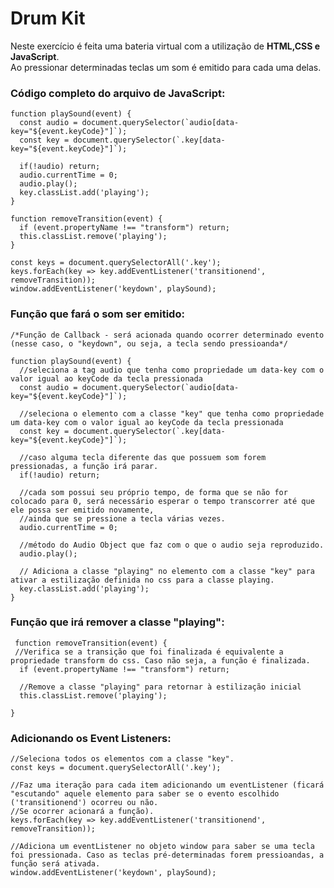 # Drum Kit

Neste exercício é feita uma bateria virtual com a utilização de **HTML,CSS e JavaScript**.  
Ao pressionar determinadas teclas um som é emitido para cada uma delas.

### Código completo do arquivo de JavaScript:
    
    function playSound(event) {
      const audio = document.querySelector(`audio[data-key="${event.keyCode}"]`); 
      const key = document.querySelector(`.key[data-key="${event.keyCode}"]`); 

      if(!audio) return;
      audio.currentTime = 0;
      audio.play();
      key.classList.add('playing');
    }

    function removeTransition(event) {
      if (event.propertyName !== "transform") return;
      this.classList.remove('playing');
    }

    const keys = document.querySelectorAll('.key');
    keys.forEach(key => key.addEventListener('transitionend', removeTransition));
    window.addEventListener('keydown', playSound);
    

### Função que fará o som ser emitido: 
    
    /*Função de Callback - será acionada quando ocorrer determinado evento 
    (nesse caso, o "keydown", ou seja, a tecla sendo pressioanda*/
    
    function playSound(event) {     
      //seleciona a tag audio que tenha como propriedade um data-key com o valor igual ao keyCode da tecla pressionada  
      const audio = document.querySelector(`audio[data-key="${event.keyCode}"]`); 
      
      //seleciona o elemento com a classe "key" que tenha como propriedade um data-key com o valor igual ao keyCode da tecla pressionada    
      const key = document.querySelector(`.key[data-key="${event.keyCode}"]`); 
      
      //caso alguma tecla diferente das que possuem som forem pressionadas, a função irá parar.
      if(!audio) return; 
      
      //cada som possui seu próprio tempo, de forma que se não for colocado para 0, será necessário esperar o tempo transcorrer até que ele possa ser emitido novamente, 
      //ainda que se pressione a tecla várias vezes.
      audio.currentTime = 0;
      
      //método do Audio Object que faz com o que o audio seja reproduzido. 
      audio.play(); 
      
      // Adiciona a classe "playing" no elemento com a classe "key" para ativar a estilização definida no css para a classe playing.
      key.classList.add('playing'); 
    }

### Função que irá remover a classe "playing":  

     function removeTransition(event) {
     //Verifica se a transição que foi finalizada é equivalente a propriedade transform do css. Caso não seja, a função é finalizada.
      if (event.propertyName !== "transform") return; 
      
      //Remove a classe "playing" para retornar à estilização inicial
      this.classList.remove('playing'); 
      
    }
    

### Adicionando os Event Listeners:

    //Seleciona todos os elementos com a classe "key".
    const keys = document.querySelectorAll('.key');
    
    //Faz uma iteração para cada item adicionando um eventListener (ficará "escutando" aquele elemento para saber se o evento escolhido ('transitionend') ocorreu ou não. 
    //Se ocorrer acionará a função).
    keys.forEach(key => key.addEventListener('transitionend', removeTransition));
    
    //Adiciona um eventListener no objeto window para saber se uma tecla foi pressionada. Caso as teclas pré-determinadas forem pressioandas, a função será ativada.
    window.addEventListener('keydown', playSound);
    

